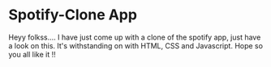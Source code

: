 <h1>Spotify-Clone App</h1> 
Heyy folkss.... I have just come up with a clone of the spotify app, just have a look on this. 
It's withstanding on with HTML, CSS and Javascript. 
Hope so you all like it !!
